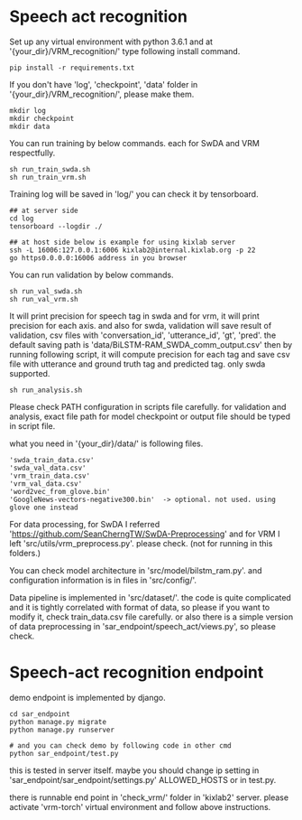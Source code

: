 # Speech act recognition

Set up any virtual environment with python 3.6.1 and at '{your_dir}/VRM_recognition/' type following install command.

    pip install -r requirements.txt 

If you don't have 'log', 'checkpoint', 'data' folder in '{your_dir}/VRM_recognition/', please make them.

    mkdir log
    mkdir checkpoint
    mkdir data

You can run training by below commands. each for SwDA and VRM respectfully.

    sh run_train_swda.sh
    sh run_train_vrm.sh

Training log will be saved in 'log/' you can check it by tensorboard. 

    ## at server side
    cd log
    tensorboard --logdir ./
    
    ## at host side below is example for using kixlab server
    ssh -L 16006:127.0.0.1:6006 kixlab2@internal.kixlab.org -p 22   
    go https0.0.0.0:16006 address in you browser
    
You can run validation by below commands. 
    
    sh run_val_swda.sh
    sh run_val_vrm.sh

It will print precision for speech tag in swda and for vrm, it will print precision for each axis. 
and also for swda, validation will save result of validation, csv files with 'conversation_id', 'utterance_id', 'gt', 'pred'.
the default saving path is 'data/BiLSTM-RAM_SWDA_comm_output.csv' then by running following script, it will compute precision for each tag and save csv file with utterance and ground truth tag and predicted tag. only swda supported.

    sh run_analysis.sh
    
Please check PATH configuration in scripts file carefully. for validation and analysis, exact file path for model checkpoint or output file should be typed in script file. 

what you need in '{your_dir}/data/' is following files.

    'swda_train_data.csv'
    'swda_val_data.csv'
    'vrm_train_data.csv'
    'vrm_val_data.csv'
    'word2vec_from_glove.bin'
    'GoogleNews-vectors-negative300.bin'  -> optional. not used. using glove one instead

For data processing, for SwDA I referred 'https://github.com/SeanCherngTW/SwDA-Preprocessing' and for VRM I left 'src/utils/vrm_preprocess.py'. please check. (not for running in this folders.)

You can check model architecture in 'src/model/bilstm_ram.py'. and configuration information is in files in 'src/config/'.

Data pipeline is implemented in 'src/dataset/'. the code is quite complicated and it is tightly correlated with format of data, so please if you want to modify it, check train_data.csv file carefully. or also there is a simple version of data preprocessing in 'sar_endpoint/speech_act/views.py', so please check.

# Speech-act recognition endpoint

demo endpoint is implemented by django. 

    cd sar_endpoint
    python manage.py migrate
    python manage.py runserver
    
    # and you can check demo by following code in other cmd
    python sar_endpoint/test.py

this is tested in server itself. maybe you should change ip setting in 'sar_endpoint/sar_endpoint/settings.py' ALLOWED_HOSTS or in test.py. 

there is runnable end point in 'check_vrm/' folder in 'kixlab2' server. please activate 'vrm-torch' virtual environment and follow above instructions.
